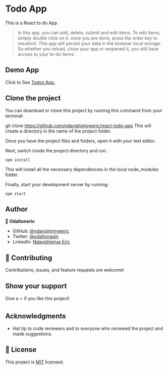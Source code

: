 # Todo App

This is a React to do App

> In this app, you can add, delete, submit and edit items. To edit items, simply double click on it. once you are done, press the enter key to resubmit. This app will persist your data in the browser local storage. So whether you reload, close your app or reopened it, you still have access to your to-do items.

## Demo App

Click to See [Todos App.](https://ndayishimiyeeric.github.io/react-todo-app)

## Clone the project

You can download or clone this project by running this command from your terminal:

git clone https://github.com/ndayishimiyeeric/react-todo-app
This will create a directory in the name of the project folder.

Once you have the project files and folders, open it with your text editor.

Next, switch inside the project directory and run:

```
npm install
```

This will install all the necessary dependencies in the local node_modules folder.

Finally, start your development server by running:

```
npm start
```

## Author

👤 **Odaltoneric**

- GitHub: [@ndayishimiyeeric](https://github.com/ndayishimiyeeric)
- Twitter: [@odaltongain](https://twitter.com/odaltongain)
- LinkedIn: [Ndayishimiye Eric](https://linkedin.com/in/nderic)

## 🤝 Contributing

Contributions, issues, and feature requests are welcome!

## Show your support

Give a ⭐️ if you like this project!

## Acknowledgments

- Hat tip to code reviewers and to everyone who reviewed the project and made suggestions.

## 📝 License

This project is [MIT](./MIT.md) licensed.
